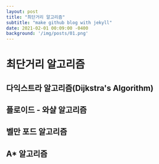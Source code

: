 ```yaml
---
layout: post
title: "최단거리 알고리즘"
subtitle: "make github blog with jekyll"
date: 2021-02-01 00:09:00 -0400
background: '/img/posts/01.png'
---
```


# 최단거리 알고리즘

## 다익스트라 알고리즘(Dijkstra's Algorithm)

## 플로이드 - 와샬 알고리즘

## 벨만 포드 알고리즘

## A* 알고리즘
